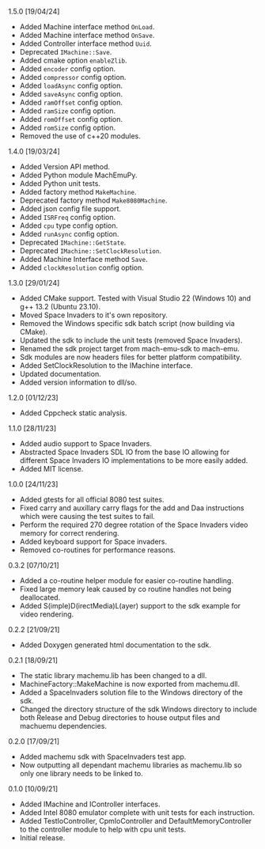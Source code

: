 1.5.0 [19/04/24]
* Added Machine interface method `OnLoad`.
* Added Machine interface method `OnSave`.
* Added Controller interface method `Uuid`.
* Deprecated `IMachine::Save`.
* Added cmake option `enableZlib`.
* Added `encoder` config option.
* Added `compressor` config option.
* Added `loadAsync` config option.
* Added `saveAsync` config option.
* Added `ramOffset` config option.
* Added `ramSize` config option.
* Added `romOffset` config option.
* Added `romSize` config option.
* Removed the use of c++20 modules.

1.4.0 [19/03/24]
* Added Version API method.
* Added Python module MachEmuPy.
* Added Python unit tests.
* Added factory method `MakeMachine`.
* Deprecated factory method `Make8080Machine`.
* Added json config file support.
* Added `ISRFreq` config option.
* Added `cpu` type config option.
* Added `runAsync` config option.
* Deprecated `IMachine::GetState`.
* Deprecated `IMachine::SetClockResolution`.
* Added Machine Interface method `Save`.
* Added `clockResolution` config option.

1.3.0 [29/01/24]
* Added CMake support.
  Tested with Visual Studio 22 (Windows 10) and
  g++ 13.2 (Ubuntu 23.10).
* Moved Space Invaders to it's own repository.
* Removed the Windows specific sdk batch script
  (now building via CMake).
* Updated the sdk to include the unit tests
  (removed Space Invaders).
* Renamed the sdk project target from mach-emu-sdk
  to mach-emu.
* Sdk modules are now headers files for better
  platform compatibility.
* Added SetClockResolution to the IMachine interface.
* Updated documentation.
* Added version information to dll/so.

1.2.0 [01/12/23]
* Added Cppcheck static analysis.

1.1.0 [28/11/23]
* Added audio support to Space Invaders.
* Abstracted Space Invaders SDL IO from
  the base IO allowing for different
  Space Invaders IO implementations to
  be more easily added.
* Added MIT license.

1.0.0 [24/11/23]

* Added gtests for all official 8080 test suites.
* Fixed carry and auxillary carry flags for the add
  and Daa instructions which were causing the test
  suites to fail.
* Perform the required 270 degree rotation of the
  Space Invaders video memory for correct rendering.
* Added keyboard support for Space invaders.
* Removed co-routines for performance reasons.

0.3.2 [07/10/21]

* Added a co-routine helper module for easier co-routine
  handling.
* Fixed large memory leak caused by co routine handles
  not being deallocated.
* Added S(imple)D(irectMedia)L(ayer) support to the sdk
  example for video rendering.

0.2.2 [21/09/21]

* Added Doxygen generated html documentation to the sdk.

0.2.1 [18/09/21]

* The static library machemu.lib has been changed to a dll.
* MachineFactory::MakeMachine is now exported from machemu.dll.
* Added a SpaceInvaders solution file to the Windows directory of
  the sdk.
* Changed the directory structure of the sdk Windows directory to
  include both Release and Debug directories to house output files
  and machuemu dependencies.

0.2.0 [17/09/21]

* Added machemu sdk with SpaceInvaders test app.
* Now outputting all dependant machemu libraries as machemu.lib so
  only one library needs to be linked to.

0.1.0 [10/09/21]

* Added IMachine and IController interfaces.
* Added Intel 8080 emulator complete with unit tests for each instruction.
* Added TestIoController, CpmIoController and DefaultMemoryController to
  the controller module to help with cpu unit tests.
* Initial release.